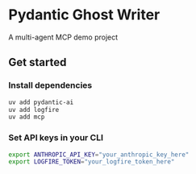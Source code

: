 # Pydantic Ghost Writer

A multi-agent MCP demo project

## Get started 

### Install dependencies 

```bash
uv add pydantic-ai
uv add logfire  
uv add mcp 
```

### Set API keys in your CLI

```bash
export ANTHROPIC_API_KEY="your_anthropic_key_here"
export LOGFIRE_TOKEN="your_logfire_token_here"
```
